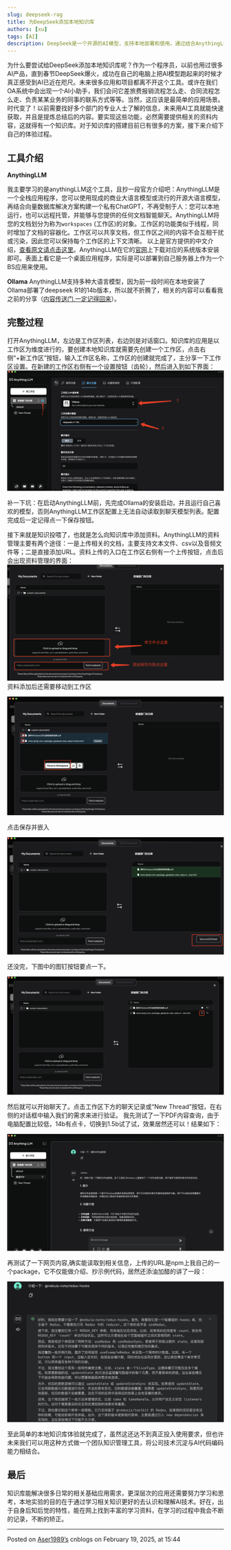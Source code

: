```yaml
---
slug: deepseek-rag
title: 为DeepSeek添加本地知识库
authors: [xu]
tags: [AI]
description: DeepSeek是一个开源的AI模型，支持本地部署和使用。通过结合AnythingLLM和Ollama，可以轻松创建一个本地知识库，提升AI的实用性和效率。
---
```


为什么要尝试给DeepSeek添加本地知识库呢？作为一个程序员，以前也用过很多AI产品，直到春节DeepSeek爆火，成功在自己的电脑上把AI模型跑起来的时候才真正感受到AI已近在咫尺。未来很多应用和项目都离不开这个工具。或许在我们OA系统中会出现一个AI小助手，我们会问它差旅费报销流程怎么走、合同流程怎么走、负责某某业务的同事的联系方式等等。当然，这应该是最简单的应用场景。时代变了！以前需要找好多个部门的专业人士了解的信息，未来用AI工具就能快速获取，并且是提炼总结后的内容。要实现这些功能，必然需要提供相关的资料内容，这就得有一个知识库。对于知识库的搭建目前已有很多的方案，接下来介绍下自己的体验过程。

<!-- truncate -->

## 工具介绍

**AnythingLLM**

我主要学习的是anythingLLM这个工具，且抄一段官方介绍吧：AnythingLLM是一个全栈应用程序，您可以使用现成的商业大语言模型或流行的开源大语言模型，再结合向量数据库解决方案构建一个私有ChatGPT，不再受制于人：您可以本地运行，也可以远程托管，并能够与您提供的任何文档智能聊天。AnythingLLM将您的文档划分为称为<code>workspaces</code>&nbsp;(工作区)的对象。工作区的功能类似于线程，同时增加了文档的容器化。工作区可以共享文档，但工作区之间的内容不会互相干扰或污染，因此您可以保持每个工作区的上下文清晰。
以上是官方提供的中文介绍，[查看原文请点击这里](https://github.com/Mintplex-Labs/anything-llm/blob/master/locales/README.zh-CN.md)。AnythingLLM在它的[官网](https://anythingllm.com/)上下载对应的系统版本安装即可。表面上看它是一个桌面应用程序，实际是可以部署到自己服务器上作为一个BS应用来使用。

**Ollama**
AnythingLLM支持多种大语言模型，因为前一段时间在本地安装了Ollama部署了deepseek R1的14b版本，所以就不折腾了，相关的内容可以看看我之前的分享（[内容传送门,一定记得回来](/blog/deepseek-locally)）。

## 完整过程
打开AnythingLLM，左边是工作区列表，右边则是对话窗口。知识库的应用是以工作区为维度进行的，要创建本地知识库就需要先创建一个工作区，点击右侧“+新工作区”按钮，输入工作区名称，工作区的创建就完成了，主分享一下工作区设置。在新建的工作区右侧有一个设置按钮（齿轮），然后进入到如下界面：
![](img-1.png)

补一下坑：在启动AnythingLLM前，先完成Ollama的安装启动，并且运行自己喜欢的模型，否则AnythingLLM工作区配置上无法自动读取到聊天模型列表。配置完成后一定记得点一下保存按钮。

接下来就是知识投喂了，也就是怎么向知识库中添加资料。AnythingLLM的资料管理主要有两个途径：一是上传相关的文档，主要支持文本文件、csv以及音频文件等；二是直接添加URL。资料上传的入口在工作区右侧有一个上传按钮，点击后会出现资料管理的界面：
![](img-2.png)
资料添加后还需要移动到工作区

![](img-3.png)

点击保存并嵌入

![](img-4.png)

还没完，下图中的图钉按钮要点一下。

![](img-5.png)

然后就可以开始聊天了。点击工作区下方的聊天记录或“New Thread”按钮，在右侧的对话框中输入我们的需求来进行验证。
我先测试了一下PDF内容查询，由于电脑配置比较低，14b有点卡，切换到1.5b试了试，效果居然还可以！结果如下：

![](img-6.png)

再测试了一下网页内容,确实能读取到相关信息，上传的URL是npm上我自己的一个package，它不仅能做介绍、抄示例代码，居然还添油加醋的讲了一段：

![](img-7.png)

至此简单的本地知识库体验就完成了，虽然这还达不到真正投入使用要求，但也许未来我们可以用这种方式做一个团队知识管理工具，将公司技术沉淀与AI代码编码能力相结合。


## 最后
知识库能解决很多日常的相关基础应用需求，更深层次的应用还需要努力学习和思考，本地实验的目的在于通过学习相关知识更好的去认识和理解AI技术。好在，出于自身后知后觉的特性，能在网上找到丰富的学习资料，在学习的过程中我会不断的记录，不断的矫正。


---

Posted on [Aser1989’s](https://www.cnblogs.com/aser1989) cnblogs on February 19, 2025, at 15:44
